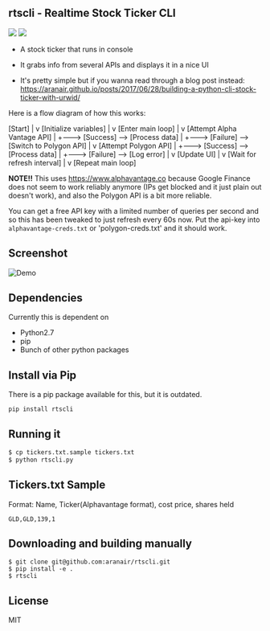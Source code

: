 ## rtscli - Realtime Stock Ticker CLI
<a target="_blank" href="https://opensource.org/licenses/MIT" title="License: MIT"><img src="https://img.shields.io/badge/License-MIT-blue.svg"></a> <a target="_blank" href="http://makeapullrequest.com" title="PRs Welcome"><img src="https://img.shields.io/badge/PRs-welcome-brightgreen.svg"></a>

- A stock ticker that runs in console

- It grabs info from several APIs and displays it in a nice UI

- It's pretty simple but if you wanna read through a blog post instead: https://aranair.github.io/posts/2017/06/28/building-a-python-cli-stock-ticker-with-urwid/

Here is a flow diagram of how this works:

[Start]
   |
   v
[Initialize variables]
   |
   v
[Enter main loop]
   |
   v
[Attempt Alpha Vantage API]
   |
   +---> [Success] --> [Process data]
   |
   +---> [Failure] --> [Switch to Polygon API]
                          |
                          v
                       [Attempt Polygon API]
                          |
                          +---> [Success] --> [Process data]
                          |
                          +---> [Failure] --> [Log error]
   |
   v
[Update UI]
   |
   v
[Wait for refresh interval]
   |
   v
[Repeat main loop]


**NOTE!!**
This uses https://www.alphavantage.co because Google Finance does not seem to work reliably anymore (IPs get blocked and it just plain out doesn't work), and also the Polygon API is a bit more reliable.

You can get a free API key with a limited number of queries per second and so this has been tweaked to just refresh every 60s now. Put the api-key into `alphavantage-creds.txt` or 'polygon-creds.txt' and it should work.

## Screenshot

![Demo](https://github.com/aranair/rtscli/blob/master/rtscli-demo.png?raw=true "Demo")

## Dependencies

Currently this is dependent on

- Python2.7
- pip
- Bunch of other python packages

## Install via Pip
There is a pip package available for this, but it is outdated.
```
pip install rtscli
```

## Running it

```bash
$ cp tickers.txt.sample tickers.txt
$ python rtscli.py
```

## Tickers.txt Sample

Format: Name, Ticker(Alphavantage format), cost price, shares held

```
GLD,GLD,139,1
```

## Downloading and building manually

```
$ git clone git@github.com:aranair/rtscli.git
$ pip install -e .
$ rtscli
```

## License

MIT
